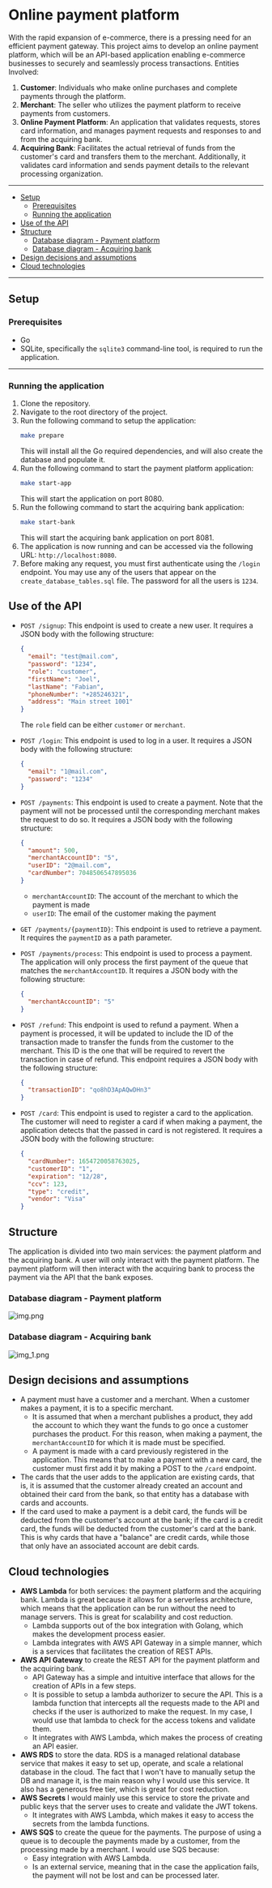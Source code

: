 # Online payment platform
With the rapid expansion of e-commerce, there is a pressing need for an efficient payment gateway. This project aims to develop an online payment platform, which will be an API-based application enabling e-commerce businesses to securely and seamlessly process transactions.
Entities Involved:
1. **Customer**: Individuals who make online purchases and complete payments through the platform.
2. **Merchant**: The seller who utilizes the payment platform to receive payments from customers.
3. **Online Payment Platform**: An application that validates requests, stores card information, and manages payment requests and responses to and from the acquiring bank.
4. **Acquiring Bank**: Facilitates the actual retrieval of funds from the customer's card and transfers them to the merchant. Additionally, it validates card information and sends payment details to the relevant processing organization.

---
* [Setup](#setup)
  * [Prerequisites](#prerequisites)
  * [Running the application](#running-the-application)
* [Use of the API](#use-of-the-api)
* [Structure](#structure)
  * [Database diagram - Payment platform](#database-diagram---payment-platform)
  * [Database diagram - Acquiring bank](#database-diagram---acquiring-bank)
* [Design decisions and assumptions](#design-decisions-and-assumptions)
* [Cloud technologies](#cloud-technologies)
---

## Setup
### Prerequisites
- Go
- SQLite, specifically the `sqlite3` command-line tool, is required to run the application.
---
### Running the application
1. Clone the repository.
2. Navigate to the root directory of the project.
3. Run the following command to setup the application:
   ```bash
   make prepare
   ```
   This will install all the Go required dependencies, and will also create the database and populate it. 
4. Run the following command to start the payment platform application:
   ```bash
   make start-app
   ```
   This will start the application on port 8080.
5. Run the following command to start the acquiring bank application:
   ```bash
   make start-bank
   ```
   This will start the acquiring bank application on port 8081.
6. The application is now running and can be accessed via the following URL: `http://localhost:8080`.
7. Before making any request, you must first authenticate using the `/login` endpoint. You may use any of the users that appear on the `create_database_tables.sql` file. The password for all the users is `1234`.

## Use of the API

- `POST /signup`: This endpoint is used to create a new user. It requires a JSON body with the following structure:
  ```json
  {
    "email": "test@mail.com",
    "password": "1234",
    "role": "customer",
    "firstName": "Joel",
    "lastName": "Fabian",
    "phoneNumber": "+285246321",
    "address": "Main street 1001"
  }
  ```
    The `role` field can be either `customer` or `merchant`.


- `POST /login`: This endpoint is used to log in a user. It requires a JSON body with the following structure:
  ```json
  {
    "email": "1@mail.com",
    "password": "1234"
  }
  ```
- `POST /payments`: This endpoint is used to create a payment. Note that the payment will not be processed until the corresponding merchant makes the request to do so. It requires a JSON body with the following structure:
  ```json
  {
    "amount": 500,
    "merchantAccountID": "5",  
    "userID": "2@mail.com", 
    "cardNumber": 7048506547895036
  }
  ```
    - `merchantAccountID`: The account of the merchant to which the payment is made
    - `userID`: The email of the customer making the payment


- `GET /payments/{paymentID}`: This endpoint is used to retrieve a payment. It requires the `paymentID` as a path parameter.
- `POST /payments/process`: This endpoint is used to process a payment. The application will only process the first payment of the queue that matches the `merchantAccountID`. It requires a JSON body with the following structure:
  ```json
  {
    "merchantAccountID": "5"
  }
  ```
- `POST /refund`: This endpoint is used to refund a payment. When a payment is processed, it will be updated to include the ID of the transaction made to transfer the funds from the customer to the merchant. This ID is the one that will be required to revert the transaction in case of refund. This endpoint requires a JSON body with the following structure:
  ```json
  {
    "transactionID": "qo8hD3ApAQwDHn3"
  }
  ```
- `POST /card`: This endpoint is used to register a card to the application. The customer will need to register a card if when making a payment, the application detects that the passed in card is not registered. It requires a JSON body with the following structure:
  ```json
  {
    "cardNumber": 1654720058763025,
    "customerID": "1",
    "expiration": "12/28",
    "ccv": 123,
    "type": "credit",
    "vendor": "Visa"
  }
  ```
## Structure
The application is divided into two main services: the payment platform and the acquiring bank. A user will only interact with the payment platform. The payment platform will then interact with the acquiring bank to process the payment via the API that the bank exposes.
### Database diagram - Payment platform
![img.png](img.png)

### Database diagram - Acquiring bank
![img_1.png](img_1.png)


## Design decisions and assumptions
- A payment must have a customer and a merchant. When a customer makes a payment, it is to a specific merchant. 
  - It is assumed that when a merchant publishes a product, they add the account to which they want the funds to go once a customer purchases the product. For this reason, when making a payment, the `merchantAccountID` for which it is made must be specified. 
  - A payment is made with a card previously registered in the application. This means that to make a payment with a new card, the customer must first add it by making a POST to the `/card` endpoint. 
- The cards that the user adds to the application are existing cards, that is, it is assumed that the customer already created an account and obtained their card from the bank, so that entity has a database with cards and accounts. 
- If the card used to make a payment is a debit card, the funds will be deducted from the customer's account at the bank; if the card is a credit card, the funds will be deducted from the customer's card at the bank. This is why cards that have a "balance" are credit cards, while those that only have an associated account are debit cards.

## Cloud technologies
- **AWS Lambda** for both services: the payment platform and the acquiring bank. Lambda is great because it allows for a serverless architecture, which means that the application can be run without the need to manage servers. This is great for scalability and cost reduction. 
  - Lambda supports out of the box integration with Golang, which makes the development process easier.   
  - Lambda integrates with AWS API Gateway in a simple manner, which is a services that facilitates the creation of REST APIs.
- **AWS API Gateway** to create the REST API for the payment platform and the acquiring bank. 
  - API Gateway has a simple and intuitive interface that allows for the creation of APIs in a few steps. 
  - It is possible to setup a lambda authorizer to secure the API. This is a lambda function that intercepts all the requests made to the API and checks if the user is authorized to make the request. In my case, I would use that lambda to check for the access tokens and validate them.
  - It integrates with AWS Lambda, which makes the process of creating an API easier.
- **AWS RDS** to store the data. RDS is a managed relational database service that makes it easy to set up, operate, and scale a relational database in the cloud. The fact that I won't have to manually setup the DB and manage it, is the main reason why I would use this service. It also has a generous free tier, which is great for cost reduction.
- **AWS Secrets** I would mainly use this service to store the private and public keys that the server uses to create and validate the JWT tokens. 
  - It integrates with AWS Lambda, which makes it easy to access the secrets from the lambda functions.
- **AWS SQS** to create the queue for the payments. The purpose of using a queue is to decouple the payments made by a customer, from the processing made by a merchant. I would use SQS because:
  - Easy integration with AWS Lambda.
  - Is an external service, meaning that in the case the application fails, the payment will not be lost and can be processed later. 
  